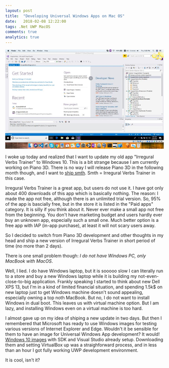 ```yaml
---
layout: post
title:  "Developing Universal Windows Apps on Mac OS"
date:   2018-02-08 12:22:00
tags: .Net UWP MacOS
comments: true
analytics: true
---
```


<img src='/public/images/UwpOnMacOs/VirtualBoxWithWindowsImage.jpg' alt="visual studio on mac os"/>

I woke up today and realized that I want to update my old app "Irregural Verbs Trainer" to Windows 10. This is a bit strange because I am currently working on Piano 3D. There is no way I will release Piano 3D in the following month though, and I want to [ship smth](https://blog.codinghorror.com/yes-but-what-have-you-done/). Smth = Irregural Verbs Trainer in this case.

Irregural Verbs Trainer is a great app, but users do not use it. I have got only about 400 downloads of this app which is basically nothing. The reason: I made the app not free, although there is an unlimited trial version. So, 95% of the app is bascially free, but in the store it is listed in the "Paid apps" category. It is silly if you think about it. Never ever make a small app not free from the beginning. You don't have marketing budget and users hardly ever buy an unknown app, especially such a small one. Much better option is a free app with IAP (in-app purchase), at least it will not scary users away.

So I decided to switch from Piano 3D development and other thoughts in my head and ship a new version of Irregural Verbs Trainer in short period of time (no more than 2 days).

There is one small problem though: *I do not have Windows PC, only MacBook with MacOS*.
<br>

Well, I lied. I do have Windows laptop, but it is sooooo slow I can literally run to a store and buy a new Windows laptop while it is building my not-even-close-to-big application. Frankly speaking I started to think about new Dell XPS 13, but I'm in a kind of limited financial situation, and spending 1.5k$ on new laptop just to get Windows machine doesn't sound appealing, especially owning a top noth MacBook. But no, I do not want to install Windows in dual boot. This leaves us with virtual machine option. But I am lazy, and installing Windows even on a virtual machine is too hard.

I almost gave up on my idea of shiping a new update in two days. But then I remembered that Microsoft has ready to use Windows images for testing various versions of Internet Explorer and Edge. Wouldn't it be sensible for them to have an image for Universal Windows App development? It would! [Windows 10 images](https://developer.microsoft.com/en-us/windows/downloads/virtual-machines) with SDK and Visual Studio already setup. Downloading them and setting VirtualBox up was a straighforward process, and in less than an hour I got fully working UWP development environment.

It is cool, isn't it?
